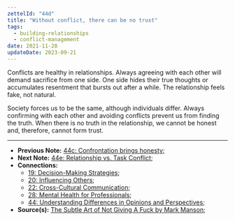 ```yaml
---
zettelId: "44d"
title: "Without conflict, there can be no trust"
tags:
  - building-relationships
  - conflict-management
date: 2021-11-28
updateDate: 2023-09-21
---
```


Conflicts are healthy in relationships. Always agreeing with each other will demand sacrifice from one side. One side hides their true thoughts or accumulates resentment that bursts out after a while. The relationship feels fake, not natural.

Society forces us to be the same, although individuals differ. Always confirming with each other and avoiding conflicts prevent us from finding the truth. When there is no truth in the relationship, we cannot be honest and, therefore, cannot form trust.

---

- **Previous Note:** [44c: Confrontation brings honesty](/notes/44c/);
- **Next Note:** [44e: Relationship vs. Task Conflict](/notes/44e/);
- **Connections:**
  - [19: Decision-Making Strategies](/notes/19/);
  - [20: Influencing Others](/notes/20/);
  - [22: Cross-Cultural Communication](/notes/22/);
  - [28: Mental Health for Professionals](/notes/28/);
  - [44: Understanding Differences in Opinions and Perspectives](/notes/44/);
- **Source(s):** [The Subtle Art of Not Giving A Fuck by Mark Manson](/books/the-subtle-art-of-not-giving-a-fuck-by-mark-manson-book-summary-review-and-notes/);
